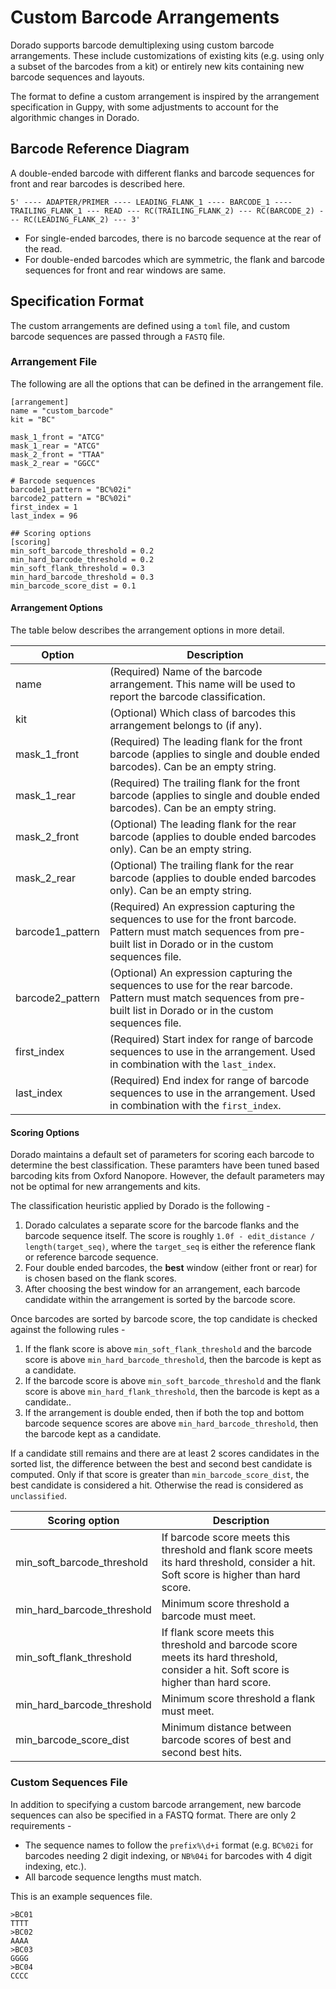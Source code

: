 # Custom Barcode Arrangements

Dorado supports barcode demultiplexing using custom barcode arrangements. These include customizations of existing kits (e.g. using only a subset of the barcodes from a kit) or entirely new kits containing new barcode sequences and layouts.

The format to define a custom arrangement is inspired by the arrangement specification in Guppy, with some adjustments to account for the algorithmic changes in Dorado.

## Barcode Reference Diagram

A double-ended barcode with different flanks and barcode sequences for front and rear barcodes is described here.

```
5' ---- ADAPTER/PRIMER ---- LEADING_FLANK_1 ---- BARCODE_1 ---- TRAILING_FLANK_1 --- READ --- RC(TRAILING_FLANK_2) --- RC(BARCODE_2) --- RC(LEADING_FLANK_2) --- 3'
```

* For single-ended barcodes, there is no barcode sequence at the rear of the read.
* For double-ended barcodes which are symmetric, the flank and barcode sequences for front and rear windows are same.

## Specification Format

The custom arrangements are defined using a `toml` file, and custom barcode sequences are passed through a `FASTQ` file.

### Arrangement File

The following are all the options that can be defined in the arrangement file.

```
[arrangement]
name = "custom_barcode"
kit = "BC"

mask_1_front = "ATCG"
mask_1_rear = "ATCG"
mask_2_front = "TTAA"
mask_2_rear = "GGCC"

# Barcode sequences
barcode1_pattern = "BC%02i"
barcode2_pattern = "BC%02i"
first_index = 1
last_index = 96

## Scoring options
[scoring]
min_soft_barcode_threshold = 0.2
min_hard_barcode_threshold = 0.2
min_soft_flank_threshold = 0.3
min_hard_barcode_threshold = 0.3
min_barcode_score_dist = 0.1
```

#### Arrangement Options

The table below describes the arrangement options in more detail.

| Option | Description |
| -- | -- |
| name | (Required) Name of the barcode arrangement. This name will be used to report the barcode classification. |
| kit | (Optional) Which class of barcodes this arrangement belongs to (if any). |
| mask_1_front | (Required) The leading flank for the front barcode (applies to single and double ended barcodes). Can be an empty string. |
| mask_1_rear | (Required) The trailing flank for the front barcode (applies to single and double ended barcodes). Can be an empty string. |
| mask_2_front | (Optional) The leading flank for the rear barcode (applies to double ended barcodes only). Can be an empty string. |
| mask_2_rear | (Optional) The trailing flank for the rear barcode (applies to double ended barcodes only). Can be an empty string. |
| barcode1_pattern | (Required) An expression capturing the sequences to use for the front barcode. Pattern must match sequences from pre-built list in Dorado or in the custom sequences file. |
| barcode2_pattern | (Optional) An expression capturing the sequences to use for the rear barcode. Pattern must match sequences from pre-built list in Dorado or in the custom sequences file. |
| first_index | (Required) Start index for range of barcode sequences to use in the arrangement. Used in combination with the `last_index`. |
| last_index | (Required) End index for range of barcode sequences to use in the arrangement. Used in combination with the `first_index`. |

#### Scoring Options

Dorado maintains a default set of parameters for scoring each barcode to determine the best classification. These paramters have been tuned based barcoding kits from Oxford Nanopore. However, the default parameters may not be optimal for new arrangements and kits.

The classification heuristic applied by Dorado is the following -
1. Dorado calculates a separate score for the barcode flanks and the barcode sequence itself. The score is roughly `1.0f - edit_distance / length(target_seq)`, where the `target_seq` is either the reference flank or reference barcode sequence.
2. Four double ended barcodes, the __best__ window (either front or rear) for is chosen based on the flank scores.
3. After choosing the best window for an arrangement, each barcode candidate within the arrangement is sorted by the barcode score.

Once barcodes are sorted by barcode score, the top candidate is checked against the following rules -
1. If the flank score is above `min_soft_flank_threshold` and the barcode score is above `min_hard_barcode_threshold`, then the barcode is kept as a candidate.
2. If the barcode score is above `min_soft_barcode_threshold` and the flank score is above `min_hard_flank_threshold`, then the barcode is kept as a candidate..
3. If the arrangement is double ended, then if both the top and bottom barcode sequence scores are above `min_hard_barcode_threshold`, then the barcode kept as a candidate.

If a candidate still remains and there are at least 2 scores candidates in the sorted list, the difference between the best and second best candidate is computed. Only
if that score is greater than `min_barcode_score_dist`, the best candidate is considered a hit. Otherwise the read is considered as `unclassified`.

| Scoring option | Description |
| -- | -- |
| min_soft_barcode_threshold | If barcode score meets this threshold and flank score meets its hard threshold, consider a hit. Soft score is higher than hard score. |
| min_hard_barcode_threshold | Minimum score threshold a barcode must meet. |
| min_soft_flank_threshold | If flank score meets this threshold and barcode score meets its hard threshold, consider a hit. Soft score is higher than hard score. |
| min_hard_barcode_threshold | Minimum score threshold a flank must meet. |
| min_barcode_score_dist | Minimum distance between barcode scores of best and second best hits. |

### Custom Sequences File 

In addition to specifying a custom barcode arrangement, new barcode sequences can also be specified in a FASTQ format. There are only 2 requirements -
* The sequence names to follow the `prefix%\d+i` format (e.g. `BC%02i` for barcodes needing 2 digit indexing, or `NB%04i` for barcodes with 4 digit indexing, etc.).
* All barcode sequence lengths must match.

This is an example sequences file.

```
>BC01
TTTT
>BC02
AAAA
>BC03
GGGG
>BC04
CCCC
```
